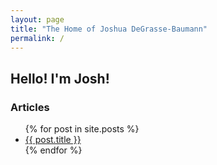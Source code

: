 ```yaml
---
layout: page
title: "The Home of Joshua DeGrasse-Baumann"
permalink: /
---
```


## Hello! I'm Josh!

<h3>Articles</h3>
<ul>
{% for post in site.posts %}
  <li>
    <a href="{{ post.url }}">{{ post.title }}</a>
  </li>
{% endfor %}
</ul>